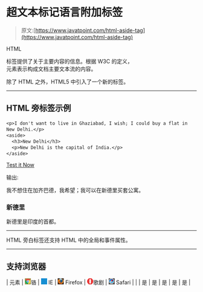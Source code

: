 # 超文本标记语言附加标签

> 原文:[https://www.javatpoint.com/html-aside-tag](https://www.javatpoint.com/html-aside-tag)

HTML

<aside>标签提供了关于主要内容的信息。根据 W3C 的定义，

<aside>元素表示构成文档主要文本流的内容。</aside>

</aside>

除了 HTML 之外，HTML5 中引入了一个新的标签。

* * *

## HTML 旁标签示例

```
<p>I don't want to live in Ghaziabad, I wish; I could buy a flat in New Delhi.</p>
<aside>
  <h3>New Delhi</h3>
  <p>New Delhi is the capital of India.</p>
</aside>

```

[Test it Now](https://www.javatpoint.com/oprweb/test.jsp?filename=htmlasidetag1)

输出:

我不想住在加齐巴德，我希望；我可以在新德里买套公寓。

<aside>

### 新德里

新德里是印度的首都。

</aside>

* * *

HTML 旁白标签还支持 HTML 中的全局和事件属性。

* * *

## 支持浏览器

| 元素 | ![chrome browser](img/4fbdc93dc2016c5049ed108e7318df19.png)铬 | ![ie browser](img/83dd23df1fe8373fd5bf054b2c1dd88b.png) IE | ![firefox browser](img/4f001fff393888a8a807ed29b28145d1.png) Firefox | ![opera browser](img/6cad4a592cc69a052056a0577b4aac65.png)歌剧 | ![safari browser](img/a0f6a9711a92203c5dc5c127fe9c9fca.png) Safari |
|  | 是 | 是 | 是 | 是 | 是 |